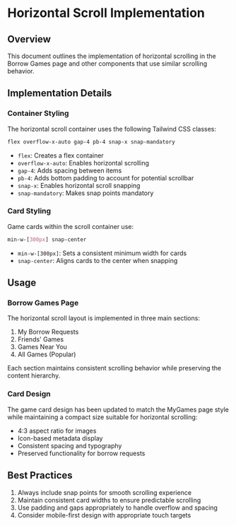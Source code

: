 # Horizontal Scroll Implementation

## Overview
This document outlines the implementation of horizontal scrolling in the Borrow Games page and other components that use similar scrolling behavior.

## Implementation Details

### Container Styling
The horizontal scroll container uses the following Tailwind CSS classes:
```css
flex overflow-x-auto gap-4 pb-4 snap-x snap-mandatory
```

- `flex`: Creates a flex container
- `overflow-x-auto`: Enables horizontal scrolling
- `gap-4`: Adds spacing between items
- `pb-4`: Adds bottom padding to account for potential scrollbar
- `snap-x`: Enables horizontal scroll snapping
- `snap-mandatory`: Makes snap points mandatory

### Card Styling
Game cards within the scroll container use:
```css
min-w-[300px] snap-center
```

- `min-w-[300px]`: Sets a consistent minimum width for cards
- `snap-center`: Aligns cards to the center when snapping

## Usage

### Borrow Games Page
The horizontal scroll layout is implemented in three main sections:
1. My Borrow Requests
2. Friends' Games
3. Games Near You
4. All Games (Popular)

Each section maintains consistent scrolling behavior while preserving the content hierarchy.

### Card Design
The game card design has been updated to match the MyGames page style while maintaining a compact size suitable for horizontal scrolling:
- 4:3 aspect ratio for images
- Icon-based metadata display
- Consistent spacing and typography
- Preserved functionality for borrow requests

## Best Practices
1. Always include snap points for smooth scrolling experience
2. Maintain consistent card widths to ensure predictable scrolling
3. Use padding and gaps appropriately to handle overflow and spacing
4. Consider mobile-first design with appropriate touch targets
